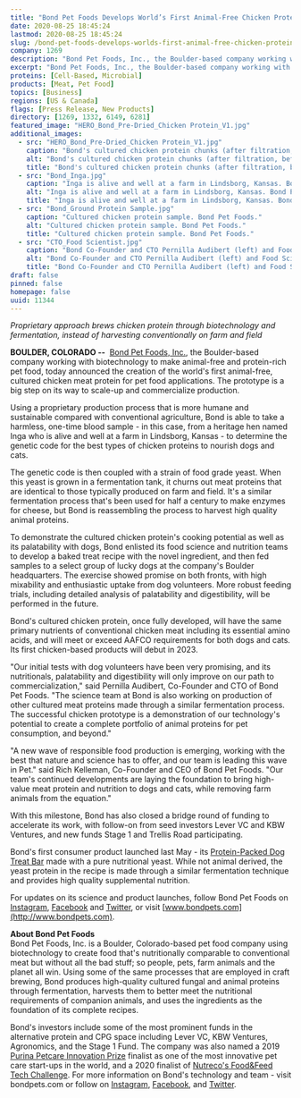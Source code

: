 ```yaml
---
title: "Bond Pet Foods Develops World’s First Animal-Free Chicken Protein for Dog and Cat Nutrition"
date: 2020-08-25 18:45:24
lastmod: 2020-08-25 18:45:24
slug: /bond-pet-foods-develops-worlds-first-animal-free-chicken-protein-dog-and-cat-nutrition
company: 1269
description: "Bond Pet Foods, Inc., the Boulder-based company working with biotechnology to make animal-free and protein-rich pet food, today announced the creation of the world’s first animal-free, cultured chicken meat protein for pet food applications."
excerpt: "Bond Pet Foods, Inc., the Boulder-based company working with biotechnology to make animal-free and protein-rich pet food, today announced the creation of the world’s first animal-free, cultured chicken meat protein for pet food applications."
proteins: [Cell-Based, Microbial]
products: [Meat, Pet Food]
topics: [Business]
regions: [US & Canada]
flags: [Press Release, New Products]
directory: [1269, 1332, 6149, 6281]
featured_image: "HERO_Bond_Pre-Dried_Chicken Protein_V1.jpg"
additional_images:
  - src: "HERO_Bond_Pre-Dried_Chicken Protein_V1.jpg"
    caption: "Bond's cultured chicken protein chunks (after filtration, before drying). Bond Pet Foods."
    alt: "Bond's cultured chicken protein chunks (after filtration, before drying). Bond Pet Foods."
    title: "Bond's cultured chicken protein chunks (after filtration, before drying). Bond Pet Foods."
  - src: "Bond_Inga.jpg"
    caption: "Inga is alive and well at a farm in Lindsborg, Kansas. Bond Pet Foods."
    alt: "Inga is alive and well at a farm in Lindsborg, Kansas. Bond Pet Foods."
    title: "Inga is alive and well at a farm in Lindsborg, Kansas. Bond Pet Foods."
  - src: "Bond_Ground Protein Sample.jpg"
    caption: "Cultured chicken protein sample. Bond Pet Foods."
    alt: "Cultured chicken protein sample. Bond Pet Foods."
    title: "Cultured chicken protein sample. Bond Pet Foods."
  - src: "CTO_Food Scientist.jpg"
    caption: "Bond Co-Founder and CTO Pernilla Audibert (left) and Food Scientist Dan Heiges (right). Bond Pet Foods."
    alt: "Bond Co-Founder and CTO Pernilla Audibert (left) and Food Scientist Dan Heiges (right). Bond Pet Foods."
    title: "Bond Co-Founder and CTO Pernilla Audibert (left) and Food Scientist Dan Heiges (right). Bond Pet Foods."
draft: false
pinned: false
homepage: false
uuid: 11344
---
```

*Proprietary approach brews chicken protein through biotechnology and
fermentation, instead of harvesting conventionally on farm and field*

**BOULDER, COLORADO --**  [Bond Pet Foods, Inc.](https://bondpets.com/),
the Boulder-based company working with biotechnology to make animal-free
and protein-rich pet food, today announced the creation of the world's
first animal-free, cultured chicken meat protein for pet food
applications. The prototype is a big step on its way to scale-up and
commercialize production.

Using a proprietary production process that is more humane and
sustainable compared with conventional agriculture, Bond is able to take
a harmless, one-time blood sample - in this case, from a heritage hen
named Inga who is alive and well at a farm in Lindsborg, Kansas - to
determine the genetic code for the best types of chicken proteins to
nourish dogs and cats.

The genetic code is then coupled with a strain of food grade yeast. When
this yeast is grown in a fermentation tank, it churns out meat proteins
that are identical to those typically produced on farm and field. It\'s
a similar fermentation process that's been used for half a century to
make enzymes for cheese, but Bond is reassembling the process to harvest
high quality animal proteins.

To demonstrate the cultured chicken protein's cooking potential as well
as its palatability with dogs, Bond enlisted its food science and
nutrition teams to develop a baked treat recipe with the novel
ingredient, and then fed samples to a select group of lucky dogs at the
company's Boulder headquarters. The exercise showed promise on both
fronts, with high mixability and enthusiastic uptake from dog
volunteers. More robust feeding trials, including detailed analysis of
palatability and digestibility, will be performed in the future.

Bond's cultured chicken protein, once fully developed, will have the
same primary nutrients of conventional chicken meat including its
essential amino acids, and will meet or exceed AAFCO requirements for
both dogs and cats. Its first chicken-based products will debut in 2023.

"Our initial tests with dog volunteers have been very promising, and its
nutritionals, palatability and digestibility will only improve on our
path to commercialization," said Pernilla Audibert, Co-Founder and CTO
of Bond Pet Foods. "The science team at Bond is also working on
production of other cultured meat proteins made through a similar
fermentation process. The successful chicken prototype is a
demonstration of our technology's potential to create a complete
portfolio of animal proteins for pet consumption, and beyond."

"A new wave of responsible food production is emerging, working with the
best that nature and science has to offer, and our team is leading this
wave in Pet." said Rich Kelleman, Co-Founder and CEO of Bond Pet Foods.
"Our team's continued developments are laying the foundation to bring
high-value meat protein and nutrition to dogs and cats, while removing
farm animals from the equation."

With this milestone, Bond has also closed a bridge round of funding to
accelerate its work, with follow-on from seed investors Lever VC and KBW
Ventures, and new funds Stage 1 and Trellis Road participating.

Bond's first consumer product launched last May - its [Protein-Packed
Dog Treat
Bar](https://bondpets.com/get-treats/protein-packed-dog-treat-bar/) made
with a pure nutritional yeast. While not animal derived, the yeast
protein in the recipe is made through a similar fermentation technique
and provides high quality supplemental nutrition.

For updates on its science and product launches, follow Bond Pet Foods
on [Instagram](https://www.instagram.com/bondpetfoods/),
[Facebook](https://www.facebook.com/bondpetfoods/) and
[Twitter](https://twitter.com/bondpetfoods), or visit
[www.bondpets.com](http://www.bondpets.com).

**About Bond Pet Foods**\
Bond Pet Foods, Inc. is a Boulder, Colorado-based pet food company using
biotechnology to create food that's nutritionally comparable to
conventional meat but without all the bad stuff; so people, pets, farm
animals and the planet all win. Using some of the same processes that
are employed in craft brewing, Bond produces high-quality cultured
fungal and animal proteins through fermentation, harvests them to better
meet the nutritional requirements of companion animals, and uses the
ingredients as the foundation of its complete recipes.

Bond's investors include some of the most prominent funds in the
alternative protein and CPG space including Lever VC, KBW Ventures,
Agronomics, and the Stage 1 Fund. The company was also named a 2019
[Purina Petcare Innovation
Prize](https://newscenter.purina.com/2019-01-30-Five-Pet-Care-Startups-Chosen-For-Purina-Pet-Care-Innovation-Prize)
finalist as one of the most innovative pet care start-ups in the world,
and a 2020 finalist of [Nutreco\'s Food&Feed Tech
Challenge](https://www.nutreco.com/en/News/Press-releases/nutreco-announces-its-feed-food-tech-challenge-finalists/1625137).
For more information on Bond's technology and team - visit bondpets.com
or follow on [Instagram](https://www.instagram.com/bondpetfoods/),
[Facebook](https://www.facebook.com/bondpetfoods/), and
[Twitter](https://twitter.com/bondpetfoods).

